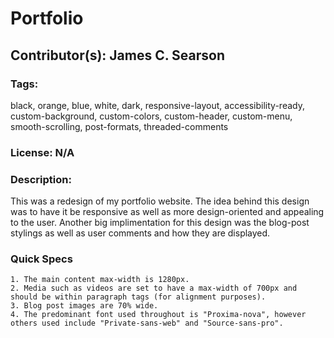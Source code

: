 # Portfolio

## Contributor(s): James C. Searson

### Tags:

black, orange, blue, white, dark, responsive-layout, accessibility-ready, custom-background, custom-colors, custom-header, custom-menu, smooth-scrolling, post-formats, threaded-comments

### License:  N/A

### Description:

This was a redesign of my portfolio website.  The idea behind this design was to have it be responsive as well as more design-oriented and appealing to the user.  Another big implimentation for this design was the blog-post stylings as well as user comments and how they are displayed.

### Quick Specs

	1. The main content max-width is 1280px.
	2. Media such as videos are set to have a max-width of 700px and should be within paragraph tags (for alignment purposes).
	3. Blog post images are 70% wide.
	4. The predominant font used throughout is "Proxima-nova", however others used include "Private-sans-web" and "Source-sans-pro".